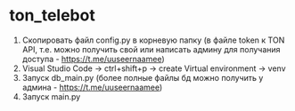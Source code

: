 # ton_telebot
1. Скопировать файл config.py в корневую папку (в файле token к TON API, т.е. можно получить свой или написать админу для получания доступа - https://t.me/uuseernaamee)
2. Visual Studio Code -> ctrl+shift+p -> create Virtual environment -> venv 
3. Запуск db_main.py (более полные файлы бд можно получить у админа - https://t.me/uuseernaamee)
4. Запуск main.py
